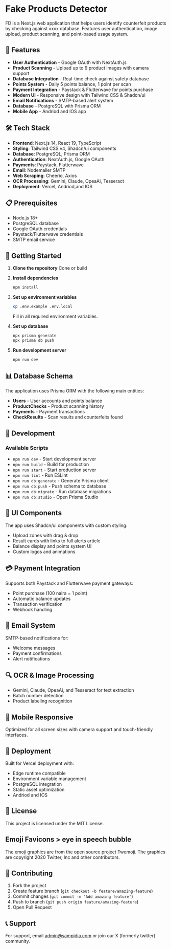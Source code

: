# Fake Products Detector

FD is a Next.js web application that helps users identify counterfeit products by checking against xxxx database. Features user authentication, image upload, product scanning, and point-based usage system. 

## 🚀 Features

- **User Authentication** - Google OAuth with NextAuth.js
- **Product Scanning** - Upload up to 9 product images with camera support
- **Database Integration** - Real-time check against safety database
- **Points System** - Daily 5 points balance, 1 point per scan
- **Payment Integration** - Paystack & Flutterwave for points purchase
- **Modern UI** - Responsive design with Tailwind CSS & Shadcn/ui
- **Email Notifications** - SMTP-based alert system
- **Database** - PostgreSQL with Prisma ORM
- **Mobile App** - Andriod and IOS app

## 🛠️ Tech Stack

- **Frontend**: Next.js 14, React 19, TypeScript
- **Styling**: Tailwind CSS v4, Shadcn/ui components
- **Database**: PostgreSQL, Prisma ORM
- **Authentication**: NextAuth.js, Google OAuth
- **Payments**: Paystack, Flutterwave
- **Email**: Nodemailer SMTP
- **Web Scraping**: Cheerio, Axios
- **OCR Processing**: Gemini, Claude, OpeaAi, Tesseract
- **Deployment**: Vercel, Andriod,and IOS

## 📋 Prerequisites

- Node.js 18+
- PostgreSQL database
- Google OAuth credentials 
- Paystack/Flutterwave credentials
- SMTP email service

## 🚀 Getting Started

1. **Clone the repository**
   Cone or build
2. **Install dependencies**
   ```bash
   npm install
   ```

3. **Set up environment variables**
   ```bash
   cp .env.example .env.local
   ```
   Fill in all required environment variables.

4. **Set up database**
   ```bash
   npx prisma generate
   npx prisma db push
   ```

5. **Run development server**
   ```bash
   npm run dev
   ```

## 📊 Database Schema

The application uses Prisma ORM with the following main entities:
- **Users** - User accounts and points balance
- **ProductChecks** - Product scanning history
- **Payments** - Payment transactions
- **CheckResults** - Scan results and counterfeits found

## 🔧 Development

### Available Scripts

- `npm run dev` - Start development server
- `npm run build` - Build for production
- `npm run start` - Start production server
- `npm run lint` - Run ESLint
- `npm run db:generate` - Generate Prisma client
- `npm run db:push` - Push schema to database
- `npm run db:migrate` - Run database migrations
- `npm run db:studio` - Open Prisma Studio

## 🎨 UI Components

The app uses Shadcn/ui components with custom styling:
- Upload zones with drag & drop
- Result cards with links to full alerts article
- Balance display and points system UI
- Custom logos and animations

## 💳 Payment Integration

Supports both Paystack and Flutterwave payment gateways:
- Point purchase (100 naira = 1 point)
- Automatic balance updates
- Transaction verification
- Webhook handling

## 📧 Email System

SMTP-based notifications for:
- Welcome messages
- Payment confirmations
- Alert notifications

## 🔍 OCR & Image Processing

- Gemini, Claude, OpeaAi, and Tesseract for text extraction
- Batch number detection
- Product labeling recognition

## 📱 Mobile Responsive

Optimized for all screen sizes with camera support and touch-friendly interfaces.

## 🚀 Deployment

Built for Vercel deployment with:
- Edge runtime compatible
- Environment variable management
- PostgreSQL integration
- Static asset optimization
- Andriod and IOS

## 📝 License

This project is licensed under the MIT License.

## Emoji Favicons > eye in speech bubble

The emoji graphics are from the open source project Twemoji. The graphics are copyright 2020 Twitter, Inc and other contributors.

## 🤝 Contributing

1. Fork the project
2. Create feature branch (`git checkout -b feature/amazing-feature`)
3. Commit changes (`git commit -m 'Add amazing feature'`)
4. Push to branch (`git push origin feature/amazing-feature`)
5. Open Pull Request

## 📞 Support

For support, email admin@sampidia.com or join our X (formerly twitter)  community.
